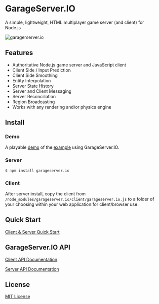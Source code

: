# GarageServer.IO
A simple, lightweight, HTML multiplayer game server (and client) for Node.js

![garagerserver.io](https://raw.github.com/jbillmann/GarageServer.IO/master/documentation/GarageServerIO_logo.png)

## Features
- Authoritative Node.js game server and JavaScript client
- Client Side / Input Prediction
- Client Side Smoothing
- Entity Interpolation
- Server State History
- Server and Client Messaging
- Server Reconciliation
- Region Broadcasting
- Works with any rendering and/or physics engine

## Install

### Demo

A playable [demo](http://garageserverio.jit.su/) of the [example](https://github.com/jbillmann/GarageServer.IO/tree/master/example) using GarageServer.IO.

### Server

`$ npm install garageserver.io`

### Client

After server install, copy the client from `/node_modules/garageserver.io/client/garageserver.io.js` to a folder of your choosing within your web application for client/browser use.

## Quick Start

[Client & Server Quick Start](https://github.com/jbillmann/GarageServer.IO/blob/master/documentation/QuickStart.md)

## GarageServer.IO API

[Client API Documentation](https://github.com/jbillmann/GarageServer.IO/blob/master/documentation/ClientAPI.md)

[Server API Documentation](https://github.com/jbillmann/GarageServer.IO/blob/master/documentation/ServerAPI.md)

## License

[MIT License](https://github.com/jbillmann/GarageServer.IO/blob/master/LICENSE.md)